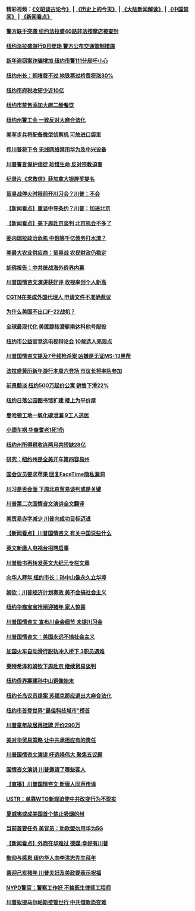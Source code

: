 #### 精彩视频：[《文昭谈古论今》](http://45.32.25.56/wenzhao) | [《历史上的今天》](http://45.32.25.56/today-in-history) | [《大陆新闻解读》](http://45.32.25.56/ntdtv-comedy) | [《中国禁闻》](http://45.32.25.56/ntdtv-news) | [《新闻看点》](http://45.32.25.56/news-insight) 

 #### [警方联手突袭 纽约法拉盛40路非法按摩店被查封](../pages/nsc412/n11031874.md?t=02080822) 

#### [纽约法拉盛游行9日登场 警方公布交通管制措施](../pages/nsc412/n11031884.md?t=02080822) 

#### [新年盗窃案诈骗增加 纽约市警111分局吁小心](../pages/nsc412/n11031868.md?t=02080822) 

#### [纽约州长：拥堵费不过 地铁票过桥费将涨30%](../pages/nsc412/n11031922.md?t=02080822) 

#### [纽约市府税收短少近10亿](../pages/nsc412/n11031890.md?t=02080822) 

#### [纽约市禁售添加大麻二酚餐饮](../pages/nsc412/n11031907.md?t=02080822) 

#### [纽约州警工会 一致反对大麻合法化](../pages/nsc412/n11031910.md?t=02080822) 

#### [美军步兵将配备微型侦察机 可放进口袋里](../pages/nsc412/n11031966.md?t=02080822) 

#### [传川普将下令 无线网络禁用华为及中兴设备](../pages/nsc412/n11031804.md?t=02080822) 

#### [川普誓言保护信徒 珍惜生命 反对宗教迫害](../pages/nsc412/n11031507.md?t=02080822) 

#### [纪录片《求救信》获加拿大银屏奖提名](../pages/nsc412/n11031336.md?t=02080822) 

#### [贸易战停火时限前开川习会？川普：不会](../pages/nsc412/n11031036.md?t=02080822) 

#### [【新闻看点】重谈中导条约？川普：加进北京](../pages/nsc412/n11031006.md?t=02080822) 

#### [【新闻看点】美下周赴京谈判 北京机会不多了](../pages/nsc412/n11030801.md?t=02080822) 

#### [委内瑞拉政治危机 中俄等千亿债务打水漂？](../pages/nsc412/n11030947.md?t=02080822) 

#### [美最大农业供应商：贸易战 农民财政仍稳定](../pages/nsc412/n11031011.md?t=02080822) 

#### [胡佛报告：中共统战海外侨界内幕](../pages/nsc412/n11030735.md?t=02080822) 

#### [川普国情咨文演讲获好评 收视率创个人新高](../pages/nsc412/n11029891.md?t=02080822) 

#### [CGTN在美成外国代理人 申请文件不准确惹议](../pages/nsc412/n11028976.md?t=02080822) 

#### [为什么美国不出口F-22战机？](../pages/nsc412/n11030207.md?t=02080822) 

#### [全球最现代化 美匿踪核潜艇南达科他号服役](../pages/nsc412/n11029826.md?t=02080822) 

#### [纽约市公益官竞选电视辩论会  10候选人亮观点](../pages/nsc412/n11029725.md?t=02080822) 

#### [川普国情咨文提及7号线枪杀案   凶嫌是无证MS-13黑帮](../pages/nsc412/n11029767.md?t=02080822) 

#### [法拉盛黄历新年游行本周六登场 市议长将率队参加](../pages/nsc412/n11029736.md?t=02080822) 

#### [前景黯淡 纽约500万起价公寓 销售下滑22%](../pages/nsc412/n11029779.md?t=02080822) 

#### [纽约日落公园图书馆扩建 楼上为平价屋](../pages/nsc412/n11029748.md?t=02080822) 

#### [曼哈顿工地一氧化碳泄漏 9工人送医](../pages/nsc412/n11029751.md?t=02080822) 

#### [小颈车祸 华裔耆老1死1伤](../pages/nsc412/n11029764.md?t=02080822) 

#### [纽约州所得税收连两月共短缺28亿](../pages/nsc412/n11029773.md?t=02080822) 

#### [研究：纽约州是全美开车第四容易州](../pages/nsc412/n11029776.md?t=02080822) 

#### [国会议员要求苹果 回复FaceTime隐私漏洞](../pages/nsc412/n11029731.md?t=02080822) 

#### [川习是否会面 下周北京贸易谈判或是关键](../pages/nsc412/n11029173.md?t=02080822) 

#### [川普第二次国情咨文演讲全文翻译](../pages/nsc412/n11029266.md?t=02080822) 

#### [美贸易赤字减少 川普向成功目标迈进](../pages/nsc412/n11028907.md?t=02080822) 

#### [【新闻看点】川普国情咨文 有关中国说些什么](../pages/nsc412/n11028748.md?t=02080822) 

#### [英文新唐人电视台招聘启事](../pages/nsc412/n11028817.md?t=02080822) 

#### [川普脸书再转发英文大纪元专栏文章](../pages/nsc412/n11028719.md?t=02080822) 

#### [向华人拜年 纽约市长：孙中山像永久立华埠](../pages/nsc412/n11027112.md?t=02080822) 

#### [姆钦：川普经济计划奏效 美不会搞社会主义](../pages/nsc412/n11028626.md?t=02080822) 

#### [纽约华裔宝宝抢闸迎猪年 家人惊喜](../pages/nsc412/n11027120.md?t=02080822) 

#### [川普国情咨文 宣布川金会细节 未提川习会](../pages/nsc412/n11027745.md?t=02080822) 

#### [川普国情咨文：美国永远不搞社会主义](../pages/nsc412/n11027086.md?t=02080822) 

#### [加国火车自动滑行脱轨冲入桥下 3职员遇难](../pages/nsc412/n11027459.md?t=02080822) 

#### [莱特希泽和姆钦下周赴京 继续贸易谈判](../pages/nsc412/n11026983.md?t=02080822) 

#### [纽约侨界筹建孙中山铜像始末](../pages/nsc412/n11027107.md?t=02080822) 

#### [纽约长岛议员提案 苏福克郡应退出大麻合法化](../pages/nsc412/n11027300.md?t=02080822) 

#### [纽约市首登世界“最佳科技城市”榜首](../pages/nsc412/n11027125.md?t=02080822) 

#### [川普童年故居再挂牌   开价290万](../pages/nsc412/n11027287.md?t=02080822) 

#### [美对华贸易策略 让中共承担应有的责任](../pages/nsc412/n11026533.md?t=02080822) 

#### [川普国情咨文演讲 吁选择伟大 聚焦五议题](../pages/nsc412/n11026232.md?t=02080822) 

#### [国情咨文演讲 川普邀请了哪些客人](../pages/nsc412/n11027007.md?t=02080822) 

#### [【直播】川普国情咨文 新唐人同声传译](../pages/nsc412/n11024217.md?t=02080822) 

#### [USTR：单靠WTO新规迫使中共改变行为不现实](../pages/nsc412/n11026504.md?t=02080822) 

#### [夏威夷或成美国首个禁止吸烟的州](../pages/nsc412/n11026434.md?t=02080822) 

#### [当前首要任务 美官员：劝欧盟勿用华为5G](../pages/nsc412/n11026496.md?t=02080822) 

#### [【新闻看点】外商在华难过 德媒:幸好有川普](../pages/nsc412/n11026253.md?t=02080822) 

#### [敬仰与感恩 纽约华人向李洪志先生拜年](../pages/nsc412/n11022605.md?t=02080822) 

#### [喜迎己亥猪年 川普夫妇及美政要表示祝福](../pages/nsc412/n11026157.md?t=02080822) 

#### [NYPD警官：警察工作好 不输医生律师工程师](../pages/nsc412/n11025353.md?t=02080822) 

#### [川普拟提马尔帕斯接管世行 中共借款恐变难](../pages/nsc412/n11025872.md?t=02080822) 

